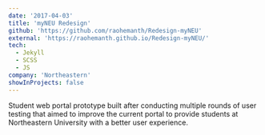 ```yaml
---
date: '2017-04-03'
title: 'myNEU Redesign'
github: 'https://github.com/raohemanth/Redesign-myNEU'
external: 'https://raohemanth.github.io/Redesign-myNEU/'
tech:
  - Jekyll
  - SCSS
  - JS
company: 'Northeastern'
showInProjects: false
---
```


Student web portal prototype built after conducting multiple rounds of user testing that aimed to improve the current portal to provide students at Northeastern University with a better user experience.
